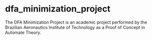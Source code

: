 # dfa_minimization_project
The DFA Minimization Project is an academic project performed by the Brazilian Aeronautics Institute of Technology as a Proof of Concept in Automate Theory.
